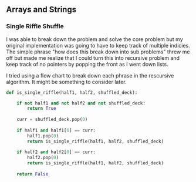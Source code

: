 
## Arrays and Strings

### Single Riffle Shuffle

I was able to break down the problem and solve the core problem but my original implementation was going to have to keep track of multiple 
indicies. The simple phrase "how does this break down into sub problems" threw me off but made me realize that I could turn this into
recursive problem and keep track of no pointers by popping the front as I went down lists. 

I tried using a flow chart to break down each phrase in the rescursive algorithm. It might be something to consider later. 

```python
def is_single_riffle(half1, half2, shuffled_deck):

    if not half1 and not half2 and not shuffled_deck:
        return True
    
    curr = shuffled_deck.pop(0)
        
    if half1 and half1[0] == curr:
        half1.pop(0)
        return is_single_riffle(half1, half2, shuffled_deck)
        
    if half2 and half2[0] == curr:
        half2.pop(0)
        return is_single_riffle(half1, half2, shuffled_deck)
    
    return False
```
